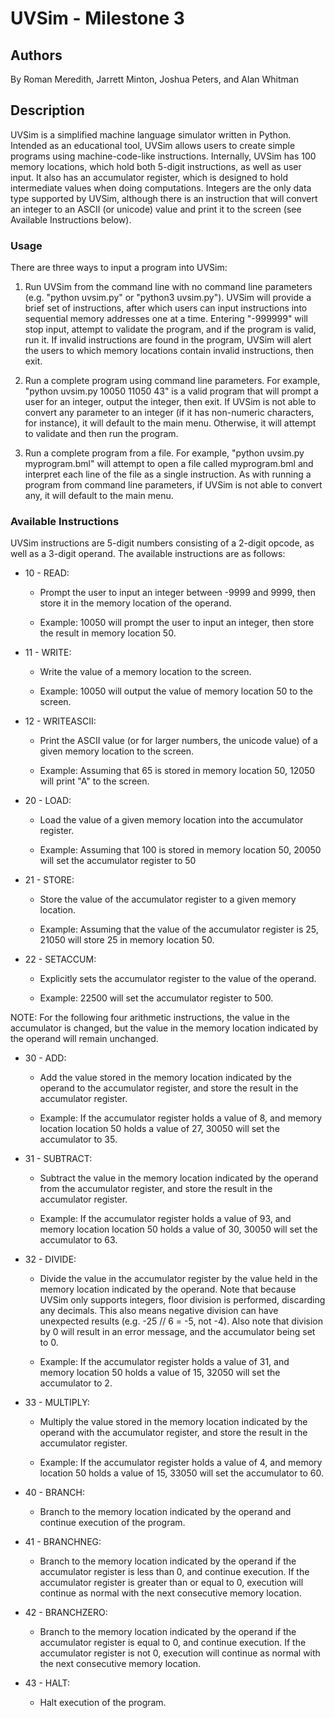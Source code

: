 # UVSim - Milestone 3

## Authors
By Roman Meredith, Jarrett Minton, Joshua Peters, and Alan Whitman

## Description
UVSim is a simplified machine language simulator written in Python. Intended as an educational tool, UVSim allows 
users to create simple programs using machine-code-like instructions. Internally, UVSim has 100 memory locations,
which hold both 5-digit instructions, as well as user input. It also has an accumulator register, which is designed
to hold intermediate values when doing computations. Integers are the only data type supported by UVSim, although
there is an instruction that will convert an integer to an ASCII (or unicode) value and print it to the screen (see 
Available Instructions below).

### Usage

There are three ways to input a program into UVSim:

1.  Run UVSim from the command line with no command line parameters (e.g. "python uvsim.py" or "python3 uvsim.py"). 
    UVSim will provide a brief set of instructions, after which users can input instructions into sequential memory 
    addresses one at a time. Entering "-999999" will stop input, attempt to validate the program, and if the program 
    is valid, run it. If invalid instructions are found in the program, UVSim will alert the users to which memory 
    locations contain invalid instructions, then exit.

2.  Run a complete program using command line parameters. For example, "python uvsim.py 10050 11050 43" is a valid
    program that will prompt a user for an integer, output the integer, then exit. If UVSim is not able to convert
    any parameter to an integer (if it has non-numeric characters, for instance), it will default to the main menu. 
    Otherwise, it will attempt to validate and then run the program.

3.  Run a complete program from a file. For example, "python uvsim.py myprogram.bml" will attempt to open a file called 
    myprogram.bml and interpret each line of the file as a single instruction. As with running a program from command
    line parameters, if UVSim is not able to convert any, it will default to the main menu.


### Available Instructions

UVSim instructions are 5-digit numbers consisting of a 2-digit opcode, as well as a 3-digit operand. The available
instructions are as follows:

- 10 - READ:     

  - Prompt the user to input an integer between -9999 and 9999, then store it in the memory location of the operand.

  - Example: 10050 will prompt the user to input an integer, then store the result in memory location 50.

- 11 - WRITE:

  - Write the value of a memory location to the screen.

  - Example: 10050 will output the value of memory location 50 to the screen.

- 12 - WRITEASCII: 

  - Print the ASCII value (or for larger numbers, the unicode value) of a given memory location to the screen.

  - Example: Assuming that 65 is stored in memory location 50, 12050 will print "A" to the screen.

- 20 - LOAD:

  - Load the value of a given memory location into the accumulator register.

  - Example: Assuming that 100 is stored in memory location 50, 20050 will set the accumulator register to 50

- 21 - STORE:

  - Store the value of the accumulator register to a given memory location.

  - Example: Assuming that the value of the accumulator register is 25, 21050 will store 25 in memory location 50.

- 22 - SETACCUM:

  - Explicitly sets the accumulator register to the value of the operand.

  - Example: 22500 will set the accumulator register to 500.

NOTE: For the following four arithmetic instructions, the value in the accumulator is changed, but the value 
in the memory location indicated by the operand will remain unchanged.

- 30 - ADD:

  - Add the value stored in the memory location indicated by the operand to the accumulator register, and store
the result in the accumulator register.

  - Example: If the accumulator register holds a value of 8, and memory location location 50 holds a value of 27, 
30050 will set the accumulator to 35.

- 31 - SUBTRACT:

  - Subtract the value in the memory location indicated by the operand from the accumulator register, and store
the result in the accumulator register.

  - Example: If the accumulator register holds a value of 93, and memory location location 50 holds a value of 30, 
30050 will set the accumulator to 63.

- 32 - DIVIDE:

  - Divide the value in the accumulator register by the value held in the memory location indicated by the operand.
Note that because UVSim only supports integers, floor division is performed, discarding any decimals. This also 
means negative division can have unexpected results (e.g. -25 // 6 = -5, not -4). Also note that division by 0 
will result in an error message, and the accumulator being set to 0.

  - Example: If the accumulator register holds a value of 31, and memory location 50 holds a value of 15, 32050 will
set the accumulator to 2.

- 33 - MULTIPLY:

  - Multiply the value stored in the memory location indicated by the operand with the accumulator register, and store
the result in the accumulator register.

  - Example: If the accumulator register holds a value of 4, and memory location 50 holds a value of 15, 33050 will
set the accumulator to 60.

- 40 - BRANCH:

  - Branch to the memory location indicated by the operand and continue execution of the program.

- 41 - BRANCHNEG:

  - Branch to the memory location indicated by the operand if the accumulator register is less than 0, and continue
execution. If the accumulator register is greater than or equal to 0, execution will continue as normal with the 
next consecutive memory location.

- 42 - BRANCHZERO:

  - Branch to the memory location indicated by the operand if the accumulator register is equal to 0, and continue
execution. If the accumulator register is not 0, execution will continue as normal with the 
next consecutive memory location.

- 43 - HALT:

  - Halt execution of the program.
